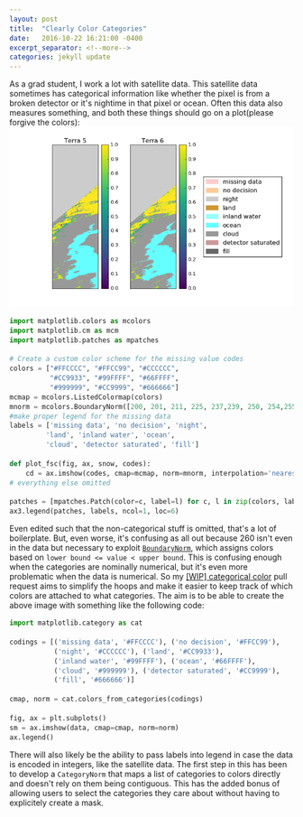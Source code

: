 ```yaml
---
layout: post
title:  "Clearly Color Categories"
date:   2016-10-22 16:21:00 -0400
excerpt_separator: <!--more-->
categories: jekyll update
---
```


As a grad student, I work a lot with satellite data. This satellite data sometimes has categorical information like whether 
the pixel is from a broken detector or it's nightime in that pixel or ocean. Often this data also measures something, 
and both these things should go on a plot(please forgive the colors):
![img](/assets/figs/stas.png)
<!--more-->
```Python
import matplotlib.colors as mcolors
import matplotlib.cm as mcm
import matplotlib.patches as mpatches

# Create a custom color scheme for the missing value codes
colors = ["#FFCCCC", "#FFCC99", "#CCCCCC", 
          "#CC9933", "#99FFFF", "#66FFFF", 
          "#999999", "#CC9999", "#666666"]
mcmap = mcolors.ListedColormap(colors)
mnorm = mcolors.BoundaryNorm([200, 201, 211, 225, 237,239, 250, 254,255, 260], mcmap.N)
#make proper legend for the missing data
labels = ['missing data', 'no decision', 'night', 
         'land', 'inland water', 'ocean', 
         'cloud', 'detector saturated', 'fill']
         
def plot_fsc(fig, ax, snow, codes):
    cd = ax.imshow(codes, cmap=mcmap, norm=mnorm, interpolation='nearest')
# everything else omitted

patches = [mpatches.Patch(color=c, label=l) for c, l in zip(colors, labels)]
ax3.legend(patches, labels, ncol=1, loc=6)
```
Even edited such that the non-categorical stuff is omitted, that's a lot of boilerplate. But, even worse, it's confusing 
as all out because 260 isn't even in the data but necessary to exploit
[`BoundaryNorm`](http://matplotlib.org/api/colors_api.html?highlight=boundarynorm#matplotlib.colors.BoundaryNorm), which 
assigns colors based on `lower bound <= value < upper bound`. This is confusing enough when the categories are nominally numerical, but it's even more problematic when the data is numerical. So my [[WIP] categorical color](https://github.com/matplotlib/matplotlib/pull/6934) pull request aims to simplify the hoops and make it easier to keep track of which colors are attached to what categories. The aim is to be able to create the above image with something like the following code:
```Python
import matplotlib.category as cat

codings = [('missing data', '#FFCCCC'), ('no decision', '#FFCC99'),
           ('night', '#CCCCCC'), ('land', '#CC9933'), 
           ('inland water', '#99FFFF'), ('ocean', '#66FFFF'),
           ('cloud', '#999999'), ('detector saturated', '#CC9999'),
           ('fill', '#666666')]
           
cmap, norm = cat.colors_from_categories(codings)

fig, ax = plt.subplots()
sm = ax.imshow(data, cmap=cmap, norm=norm)
ax.legend()
```
There will also likely be the ability to pass labels into legend in case the data is encoded in integers, like the satellite data. The first step in this has been to develop a `CategoryNorm` that maps a list of categories to colors directly and doesn't rely on them being contiguous. This has the added bonus of allowing users to select the categories they care about without having to explicitely create a mask.
